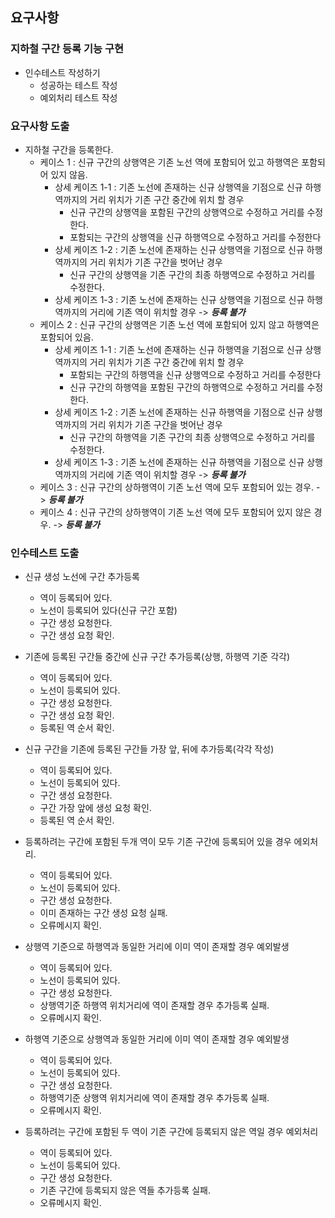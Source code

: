 ## 요구사항
### 지하철 구간 등록 기능 구현
- 인수테스트 작성하기
    + 성공하는 테스트 작성
    + 예외처리 테스트 작성

### 요구사항 도출
- 지하철 구간을 등록한다.
    + 케이스 1 : 신규 구간의 상행역은 기존 노선 역에 포함되어 있고 하행역은 포함되어 있지 않음.
        * 상세 케이즈 1-1 : 기존 노선에 존재하는 신규 상행역을 기점으로 신규 하행역까지의 거리 위치가 기존 구간 중간에 위치 할 경우
            - 신규 구간의 상행역을 포함된 구간의 상행역으로 수정하고 거리를 수정한다.
            - 포함되는 구간의 상행역을 신규 하행역으로 수정하고 거리를 수정한다
        * 상세 케이즈 1-2 : 기존 노선에 존재하는 신규 상행역을 기점으로 신규 하행역까지의 거리 위치가 기존 구간을 벗어난 경우
            - 신규 구간의 상행역을 기존 구간의 최종 하행역으로 수정하고 거리를 수정한다.
        * 상세 케이즈 1-3 : 기존 노선에 존재하는 신규 상행역을 기점으로 신규 하행역까지의 거리에 기존 역이 위치할 경우 -> _**등록 불가**_
    + 케이스 2 : 신규 구간의 상행역은 기존 노선 역에 포함되어 있지 않고 하행역은 포함되어 있음.
        * 상세 케이즈 1-1 : 기존 노선에 존재하는 신규 하행역을 기점으로 신규 상행역까지의 거리 위치가 기존 구간 중간에 위치 할 경우
            - 포함되는 구간의 하행역을 신규 상행역으로 수정하고 거리를 수정한다
            - 신규 구간의 하행역을 포함된 구간의 하행역으로 수정하고 거리를 수정한다.
        * 상세 케이즈 1-2 : 기존 노선에 존재하는 신규 하행역을 기점으로 신규 상행역까지의 거리 위치가 기존 구간을 벗어난 경우
            - 신규 구간의 하행역을 기존 구간의 최종 상행역으로 수정하고 거리를 수정한다.
        * 상세 케이즈 1-3 : 기존 노선에 존재하는 신규 하행역을 기점으로 신규 상행역까지의 거리에 기존 역이 위치할 경우 -> _**등록 불가**_
    + 케이스 3 : 신규 구간의 상하행역이 기존 노선 역에 모두 포함되어 있는 경우. -> _**등록 불가**_
    + 케이스 4 : 신규 구간의 상하행역이 기존 노선 역에 모두 포함되어 있지 않은 경우. -> _**등록 불가**_   
    
### 인수테스트 도출
- 신규 생성 노선에 구간 추가등록
    - 역이 등록되어 있다.
    - 노선이 등록되어 있다(신규 구간 포함)
    - 구간 생성 요청한다.
    - 구간 생성 요청 확인.

- 기존에 등록된 구간들 중간에 신규 구간 추가등록(상행, 하행역 기준 각각)
    - 역이 등록되어 있다.
    - 노선이 등록되어 있다.
    - 구간 생성 요청한다.
    - 구간 생성 요청 확인.
    - 등록된 역 순서 확인.

- 신규 구간을 기존에 등록된 구간들 가장 앞, 뒤에 추가등록(각각 작성)
    - 역이 등록되어 있다.
    - 노선이 등록되어 있다.
    - 구간 생성 요청한다.
    - 구간 가장 앞에 생성 요청 확인.
    - 등록된 역 순서 확인.

- 등록하려는 구간에 포함된 두개 역이 모두 기존 구간에 등록되어 있을 경우 에외처리.
    - 역이 등록되어 있다.
    - 노선이 등록되어 있다.
    - 구간 생성 요청한다.
    - 이미 존재하는 구간 생성 요청 실패.
    - 오류메시지 확인.
    
- 상행역 기준으로 하행역과 동일한 거리에 이미 역이 존재할 경우 예외발생
    - 역이 등록되어 있다.
    - 노선이 등록되어 있다.
    - 구간 생성 요청한다.
    - 상행역기준 하행역 위치거리에 역이 존재할 경우 추가등록 실패.
    - 오류메시지 확인.

- 하행역 기준으로 상행역과 동일한 거리에 이미 역이 존재할 경우 예외발생
    - 역이 등록되어 있다.
    - 노선이 등록되어 있다.
    - 구간 생성 요청한다.
    - 하행역기준 상행역 위치거리에 역이 존재할 경우 추가등록 실패.
    - 오류메시지 확인.
    
- 등록하려는 구간에 포함된 두 역이 기존 구간에 등록되지 않은 역일 경우 예외처리
    - 역이 등록되어 있다.
    - 노선이 등록되어 있다.
    - 구간 생성 요청한다.
    - 기존 구간에 등록되지 않은 역들 추가등록 실패.
    - 오류메시지 확인.

